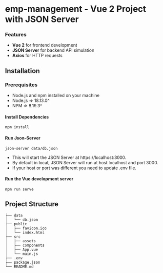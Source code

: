 # emp-management - Vue 2 Project with JSON Server

### Features

- **Vue 2** for frontend development
- **JSON Server** for backend API simulation
- **Axios** for HTTP requests

## Installation

### Prerequisites

- Node.js and npm installed on your machine
- Node.js => 18.13.0^
- NPM => 8.19.3^

#### Install Dependencies
```
npm install
```

#### Run Json-Server 
```
json-server data/db.json
```
- This will start the JSON Server at https://localhost:3000.
- By default in local, JSON Server will run at host localhost and port 3000. 
- If your host or port was different you need to update .env file.

#### Run the Vue development server
```
npm run serve
```

## Project Structure
```
├── data
│   └── db.json
├── public
│   ├── favicon.ico
│   └── index.html
├── src
│   ├── assets
│   ├── components 
│   ├── App.vue
│   └── main.js
├── .env
├── package.json
└── README.md
```
